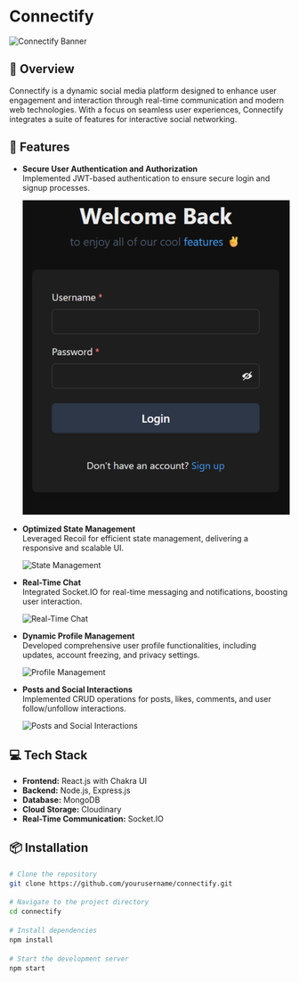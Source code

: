  # Connectify

![Connectify Banner](https://via.placeholder.com/1200x300?text=Connectify)  

## 🚀 Overview

Connectify is a dynamic social media platform designed to enhance user engagement and interaction through real-time communication and modern web technologies. With a focus on seamless user experiences, Connectify integrates a suite of features for interactive social networking.

## 🌟 Features

- **Secure User Authentication and Authorization**  
  Implemented JWT-based authentication to ensure secure login and signup processes.

  ![Authentication](https://github.com/shivamnit123/socialpulse/blob/main/login.png)

- **Optimized State Management**  
  Leveraged Recoil for efficient state management, delivering a responsive and scalable UI.

  ![State Management](https://via.placeholder.com/600x400?text=State+Management)

- **Real-Time Chat**  
  Integrated Socket.IO for real-time messaging and notifications, boosting user interaction.

  ![Real-Time Chat](https://via.placeholder.com/600x400?text=Real-Time+Chat)

- **Dynamic Profile Management**  
  Developed comprehensive user profile functionalities, including updates, account freezing, and privacy settings.

  ![Profile Management](https://via.placeholder.com/600x400?text=Profile+Management)

- **Posts and Social Interactions**  
  Implemented CRUD operations for posts, likes, comments, and user follow/unfollow interactions.

  ![Posts and Social Interactions](https://via.placeholder.com/600x400?text=Posts+and+Interactions)

## 💻 Tech Stack

- **Frontend:** React.js with Chakra UI
- **Backend:** Node.js, Express.js
- **Database:** MongoDB
- **Cloud Storage:** Cloudinary
- **Real-Time Communication:** Socket.IO

## 📦 Installation

```bash
# Clone the repository
git clone https://github.com/yourusername/connectify.git

# Navigate to the project directory
cd connectify

# Install dependencies
npm install

# Start the development server
npm start
